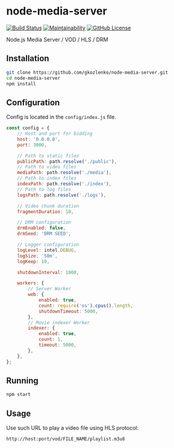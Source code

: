 # node-media-server

[![Build Status](https://travis-ci.org/gkozlenko/node-media-server.svg?branch=master)](https://travis-ci.org/gkozlenko/node-media-server)
[![Maintainability](https://api.codeclimate.com/v1/badges/3e8a4f2eb6218a5141a3/maintainability)](https://codeclimate.com/github/gkozlenko/node-media-server/maintainability)
[![GitHub License](https://img.shields.io/github/license/gkozlenko/node-media-server.svg)](https://github.com/gkozlenko/node-media-server/blob/master/LICENSE)

Node.js Media Server / VOD / HLS / DRM

## Installation

```bash
git clone https://github.com/gkozlenko/node-media-server.git
cd node-media-server
npm install
```

## Configuration

Config is located in the `config/index.js` file.

```javascript
const config = {
    // Host and port for bidding
    host: '0.0.0.0',
    port: 3000,

    // Path to static files
    publicPath: path.resolve('./public'),
    // Path to video files
    mediaPath: path.resolve('./media'),
    // Path to index files
    indexPath: path.resolve('./index'),
    // Path to log files
    logsPath: path.resolve('./logs'),

    // Video chunk duration
    fragmentDuration: 10,

    // DRM configuration
    drmEnabled: false,
    drmSeed: 'DRM SEED',

    // Logger configuration
    logLevel: intel.DEBUG,
    logSize: '50m',
    logKeep: 10,

    shutdownInterval: 1000,

    workers: {
        // Server Worker
        web: {
            enabled: true,
            count: require('os').cpus().length,
            shutdownTimeout: 5000,
        },
        // Movie indexer Worker
        indexer: {
            enabled: true,
            count: 1,
            timeout: 5000,
        },
    },
};
```

## Running

```bash
npm start
```

## Usage

Use such URL to play a video file using HLS protocol:

```text
http://host:port/vod/FILE_NAME/playlist.m3u8
```
